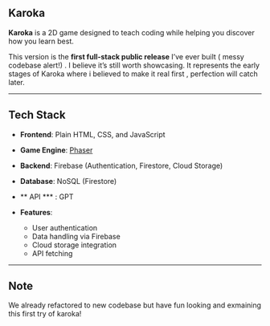 ## Karoka

**Karoka** is a 2D game designed to teach coding while helping you discover how you learn best.

This version is the **first full-stack public release** I’ve ever built ( messy codebase alert!) .  I believe it’s still worth showcasing. It represents the early stages of Karoka where i believed to make it real first , perfection will catch later.

---

## Tech Stack

* **Frontend**: Plain HTML, CSS, and JavaScript
* **Game Engine**: [Phaser](https://phaser.io/)
* **Backend**: Firebase (Authentication, Firestore, Cloud Storage)
* **Database**: NoSQL (Firestore)
* ** API *** : GPT
* **Features**:

  * User authentication
  * Data handling via Firebase
  * Cloud storage integration
  * API fetching
    

---

## Note

We already refactored to new codebase but have fun looking and exmaining this first try of karoka!


